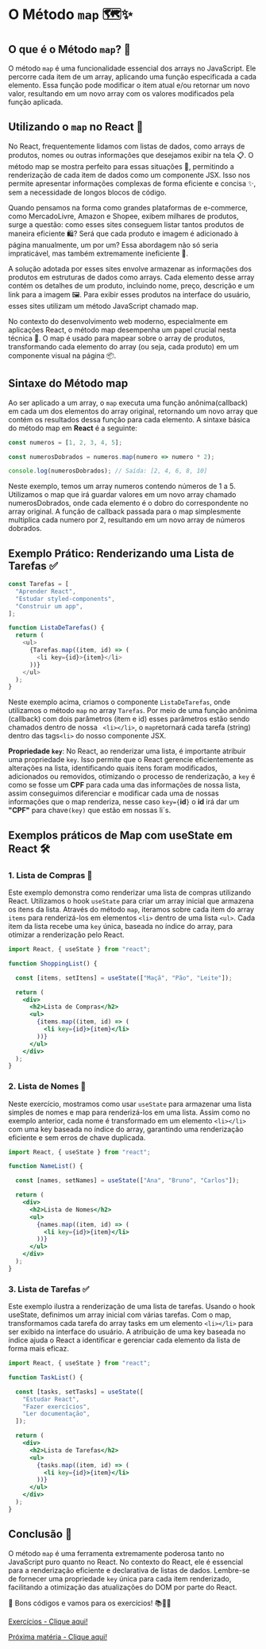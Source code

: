 # O Método `map` 🗺️✨

## O que é o Método `map`? 🤔

O método `map` é uma funcionalidade essencial dos arrays no JavaScript. Ele percorre cada item de um array, aplicando uma função especificada a cada elemento. Essa função pode modificar o item atual e/ou retornar um novo valor, resultando em um novo array com os valores modificados pela função aplicada.

## Utilizando o `map` no React 🚀

No React, frequentemente lidamos com listas de dados, como arrays de produtos, nomes ou outras informações que desejamos exibir na tela 📋. O método map se mostra perfeito para essas situações 🌟, permitindo a renderização de cada item de dados como um componente JSX. Isso nos permite apresentar informações complexas de forma eficiente e concisa ✨, sem a necessidade de longos blocos de código.

Quando pensamos na forma como grandes plataformas de e-commerce, como MercadoLivre, Amazon e Shopee, exibem milhares de produtos, surge a questão: como esses sites conseguem listar tantos produtos de maneira eficiente 🛍️? Será que cada produto e imagem é adicionado à página manualmente, um por um? Essa abordagem não só seria impraticável, mas também extremamente ineficiente 🚫.

A solução adotada por esses sites envolve armazenar as informações dos produtos em estruturas de dados como arrays. Cada elemento desse array contém os detalhes de um produto, incluindo nome, preço, descrição e um link para a imagem 🖼️. Para exibir esses produtos na interface do usuário, esses sites utilizam um método JavaScript chamado map.

No contexto do desenvolvimento web moderno, especialmente em aplicações React, o método map desempenha um papel crucial nesta técnica 🚀. O map é usado para mapear sobre o array de produtos, transformando cada elemento do array (ou seja, cada produto) em um componente visual na página 📦.

## Sintaxe do Método map

Ao ser aplicado a um array, o `map` executa uma função anônima(callback) em cada um dos elementos do array original, retornando um novo array que contém os resultados dessa função para cada elemento. A sintaxe básica do método map em **React** é a seguinte:

```javascript
const numeros = [1, 2, 3, 4, 5];

const numerosDobrados = numeros.map(numero => numero * 2);

console.log(numerosDobrados); // Saída: [2, 4, 6, 8, 10]

```
Neste exemplo, temos um array numeros contendo números de 1 a 5. Utilizamos o map que irá guardar valores em um novo array chamado numerosDobrados, onde cada elemento é o dobro do correspondente no array original. A função de callback passada para o map simplesmente multiplica cada numero por 2, resultando em um novo array de números dobrados.

## Exemplo Prático: Renderizando uma Lista de Tarefas ✅

```javascript
const Tarefas = [
  "Aprender React",
  "Estudar styled-components",
  "Construir um app",
];

function ListaDeTarefas() {
  return (
    <ul>
      {Tarefas.map((item, id) => (
        <li key={id}>{item}</li>
      ))}
    </ul>
  );
}
```

Neste exemplo acima, criamos o componente `ListaDeTarefas`, onde utilizamos o método `map` no array `Tarefas`. Por meio de uma função anônima (callback) com dois parâmetros (item e id) esses parâmetros estão sendo chamados dentro de nossa ` <li></li>`, o  `map`retornará cada tarefa (string) dentro das tags`<li>` do nosso componente JSX.

**Propriedade `key`**: No React, ao renderizar uma lista, é importante atribuir uma propriedade `key`. Isso permite que o React gerencie eficientemente as alterações na lista, identificando quais itens foram modificados, adicionados ou removidos, otimizando o processo de renderização, a `key` é como se fosse um **CPF** para cada uma das informações de nossa lista, assim conseguimos diferenciar e modificar cada uma de nossas informações que o map renderiza, nesse caso `key={`**id**`}` o **id** irá dar um **"CPF"** para chave`(key)` que estão em nossas li´s.

## Exemplos práticos de Map com useState em React 🛠️

### 1. Lista de Compras 🛒

Este exemplo demonstra como renderizar uma lista de compras utilizando React. Utilizamos o hook `useState` para criar um array inicial que armazena os itens da lista. Através do método `map`, iteramos sobre cada item do array `items` para renderizá-los em elementos `<li>` dentro de uma lista `<ul>`. Cada item da lista recebe uma `key` única, baseada no índice do array, para otimizar a renderização pelo React.

```jsx
import React, { useState } from "react";

function ShoppingList() {

  const [items, setItens] = useState(["Maçã", "Pão", "Leite"]);

  return (
    <div>
      <h2>Lista de Compras</h2>
      <ul>
        {items.map((item, id) => (
          <li key={id}>{item}</li>
        ))}
      </ul>
    </div>
  );
}
```


### 2. Lista de Nomes 👥

Neste exercício, mostramos como usar `useState` para armazenar uma lista simples de nomes e map para renderizá-los em uma lista. Assim como no exemplo anterior, cada nome é transformado em um elemento `<li></li>` com uma key baseada no índice do array, garantindo uma renderização eficiente e sem erros de chave duplicada.

```jsx
import React, { useState } from "react";

function NameList() {

  const [names, setNames] = useState(["Ana", "Bruno", "Carlos"]);

  return (
    <div>
      <h2>Lista de Nomes</h2>
      <ul>
        {names.map((item, id) => (
          <li key={id}>{item}</li>
        ))}
      </ul>
    </div>
  );
}
```

### 3. Lista de Tarefas ✅

Este exemplo ilustra a renderização de uma lista de tarefas. Usando o hook useState, definimos um array inicial com várias tarefas. Com o map, transformamos cada tarefa do array tasks em um elemento `<li></li>` para ser exibido na interface do usuário. A atribuição de uma key baseada no índice ajuda o React a identificar e gerenciar cada elemento da lista de forma mais eficaz.

```jsx
import React, { useState } from "react";

function TaskList() {

  const [tasks, setTasks] = useState([
    "Estudar React",
    "Fazer exercícios",
    "Ler documentação",
  ]);

  return (
    <div>
      <h2>Lista de Tarefas</h2>
      <ul>
        {tasks.map((item, id) => (
          <li key={id}>{item}</li>
        ))}
      </ul>
    </div>
  );
}
```

## Conclusão 🏁

O método `map` é uma ferramenta extremamente poderosa tanto no JavaScript puro quanto no React. No contexto do React, ele é essencial para a renderização eficiente e declarativa de listas de dados. Lembre-se de fornecer uma propriedade `key` única para cada item renderizado, facilitando a otimização das atualizações do DOM por parte do React.


🚀 Bons códigos e vamos para os exercícios! 📚👨‍💻


[Exercícios - Clique aqui!](./Exercicios/7.MapExercicios.md)

[Próxima matéria - Clique aqui!](./08.Filter.md)
